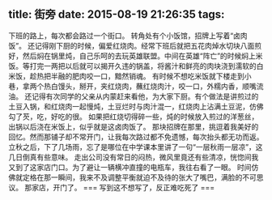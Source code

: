 title: 街旁
date: 2015-08-19 21:26:35
tags:
---
下班的路上，每次都会路过一个街口。
转角处有个小饭馆，招牌上写着“卤肉饭”。
还记得刚下厨的时候，偏爱红烧肉。经常下班后就把五花肉焯水切块八面煎好，然后焖在锅里炖，自己乐呵的去玩英雄联盟。中间在英雄“阵亡”的时候焖上米饭。等打完一两把以后就可以揭开久违的锅盖，将酱汁和鲜亮的肉块浇到濡软的白米饭，趁热把半融的肥肉咬一口，黯然销魂。
有时候不想吃米饭就下楼走到小巷，拿两个热白馒头，掰开，夹红烧肉，蘸红烧肉汁，咬一口，外糯内香，顺嘴流油。
还记得有次同学的父亲从内蒙赶来看他，为大家下厨。有个做法是讲煎过的土豆入锅，和红烧肉一起慢炖，土豆烂时与肉汁混一，红烧肉上沾满土豆泥，仿佛勾了芡，吃，好吃的很。
如果把红烧切得碎一些，炖的时候放入煎过的洋葱丝，出锅以后浇在米饭上，似乎就是这卤肉饭了。
那块招牌在那里，挑逗着我美好的回忆。然而那铺子却不常开门，让我每次路过都不免遗憾，每次抬头都无功而返。
立秋之后，下了几场雨，忘了是哪位在中学课本里讲了一句“一层秋雨一层凉”，这几日倒真有些意味。
走出公司没有常日的闷热，微风里竟还有些清凉，恍惚间我又到了这家店门口。为了避让一辆横冲直撞的电瓶车，我往右看了一眼。
时间仿佛就定格在那一瞬间，我来不及调整平衡就迫不及待的张大了嘴巴，满脸的不可思议。
那家店，开门了。
=== 写到这不想写了，反正难吃死了 ===